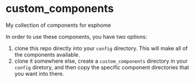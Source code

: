 # custom_components
My collection of components for esphome

In order to use these components, you have two options:
1. clone this repo directly into your `config` directory.  This will make all of the components available.
2. clone it somewhere else, create a `custom_components` directory in your `config` diretory, and then copy the specific component directories that you want into there.

